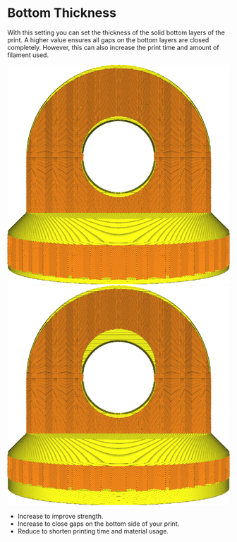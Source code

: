 Bottom Thickness
====
With this setting you can set the thickness of the solid bottom layers of the print. A higher value ensures all gaps on the bottom layers are closed completely. However, this can also increase the print time and amount of filament used.

<!--screenshot {
"image_path": "top_bottom_thickness_0.8.png",
"models": [{"script": "stamp.scad"}],
"camera_position": [0, 203, 30],
"settings": {
    "wall_line_count": 0,
    "top_bottom_thickness": 0.8
},
"colours": 64
}-->
<!--screenshot {
"image_path": "bottom_thickness.png",
"models": [{"script": "stamp.scad"}],
"camera_position": [0, 203, 30],
"settings": {
    "wall_line_count": 0,
    "bottom_thickness": 3
},
"colours": 64
}-->
![Ordinary bottom thickness](images/top_bottom_thickness_0.8.png)
![Much thicker bottom side](images/bottom_thickness.png)

* Increase to improve strength.
* Increase to close gaps on the bottom side of your print.
* Reduce to shorten printing time and material usage.